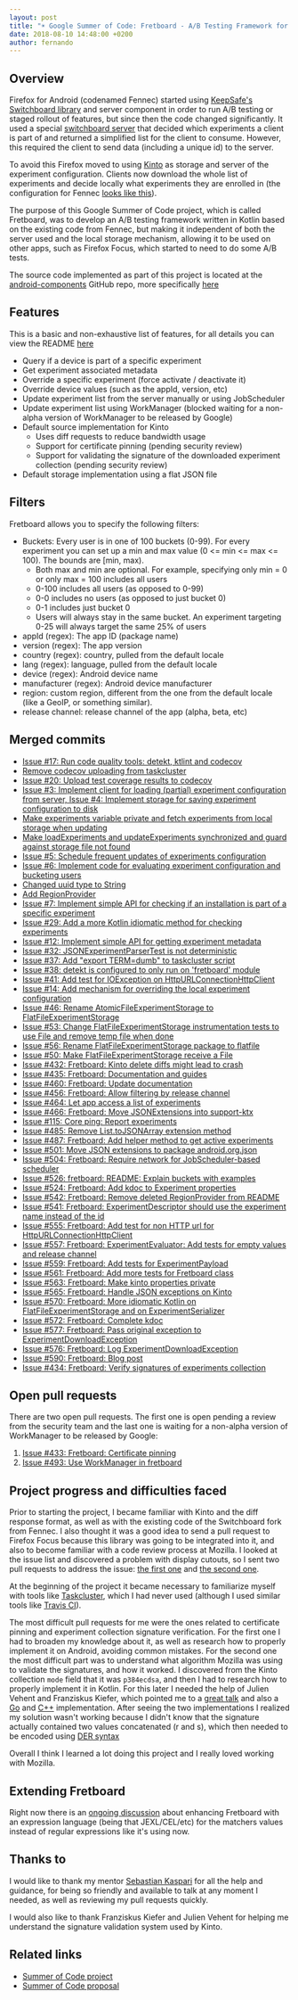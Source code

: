 ```yaml
---
layout: post
title: "☀️ Google Summer of Code: Fretboard - A/B Testing Framework for Android"
date: 2018-08-10 14:48:00 +0200
author: fernando
---
```


## Overview
Firefox for Android (codenamed Fennec) started using [KeepSafe's Switchboard library](https://github.com/KeepSafe/Switchboard) and server component in order to run A/B testing or staged rollout of features, but since then the code changed significantly. It used a special [switchboard server](https://github.com/mozilla-services/switchboard-server) that decided which experiments a client is part of and returned a simplified list for the client to consume. However, this required the client to send data (including a unique id) to the server.

To avoid this Firefox moved to using [Kinto](https://github.com/Kinto/kinto) as storage and server of the experiment configuration. Clients now download the whole list of experiments and decide locally what experiments they are enrolled in (the configuration for Fennec [looks like this](https://firefox.settings.services.mozilla.com/v1/buckets/fennec/collections/experiments/records)).

The purpose of this Google Summer of Code project, which is called Fretboard, was to develop an A/B testing framework written in Kotlin based on the existing code from Fennec, but making it independent of both the server used and the local storage mechanism, allowing it to be used on other apps, such as Firefox Focus, which started to need to do some A/B tests.

The source code implemented as part of this project is located at the [android-components](https://github.com/mozilla-mobile/android-components) GitHub repo, more specifically [here](https://github.com/mozilla-mobile/android-components/tree/main/components/service/fretboard)

## Features
This is a basic and non-exhaustive list of features, for all details you can view the README [here](https://github.com/mozilla-mobile/android-components/blob/main/components/service/fretboard/README.md)

* Query if a device is part of a specific experiment
* Get experiment associated metadata
* Override a specific experiment (force activate / deactivate it)
* Override device values (such as the appId, version, etc)
* Update experiment list from the server manually or using JobScheduler
* Update experiment list using WorkManager (blocked waiting for a non-alpha version of WorkManager to be released by Google)
* Default source implementation for Kinto
    * Uses diff requests to reduce bandwidth usage
    * Support for certificate pinning (pending security review)
    * Support for validating the signature of the downloaded experiment collection (pending security review)
* Default storage implementation using a flat JSON file

## Filters
Fretboard allows you to specify the following filters:
- Buckets: Every user is in one of 100 buckets (0-99). For every experiment you can set up a min and max value (0 <= min <= max <= 100). The bounds are [min, max).
    - Both max and min are optional. For example, specifying only min = 0 or only max = 100 includes all users
    - 0-100 includes all users (as opposed to 0-99)
    - 0-0 includes no users (as opposed to just bucket 0)
    - 0-1 includes just bucket 0
    - Users will always stay in the same bucket. An experiment targeting 0-25 will always target the same 25% of users
- appId (regex): The app ID (package name)
- version (regex): The app version
- country (regex): country, pulled from the default locale
- lang (regex): language, pulled from the default locale
- device (regex): Android device name
- manufacturer (regex): Android device manufacturer
- region: custom region, different from the one from the default locale (like a GeoIP, or something similar).
- release channel: release channel of the app (alpha, beta, etc)

## Merged commits
* [Issue #17: Run code quality tools: detekt, ktlint and codecov](https://github.com/mozilla-mobile/android-components/commit/cb4a3685f7ec3d79cf356fba7a95d04f5373c9f7)
* [Remove codecov uploading from taskcluster](https://github.com/mozilla-mobile/android-components/commit/79f49c7a61ee2560bb6e4233586d2b0fc10a978f)
* [Issue #20: Upload test coverage results to codecov](https://github.com/mozilla-mobile/android-components/commit/71a165d094fb777113f06d1e2ac27f2c082bba29)
* [Issue #3: Implement client for loading (partial) experiment configuration from server, Issue #4: Implement storage for saving experiment configuration to disk](https://github.com/mozilla-mobile/android-components/commit/7996c0c11a40939cac73914b83fc2ec578927596)
* [Make experiments variable private and fetch experiments from local storage when updating](https://github.com/mozilla-mobile/android-components/commit/63c9792d9c98b7b5cb12aa62fec792710fa116d0)
* [Make loadExperiments and updateExperiments synchronized and guard against storage file not found](https://github.com/mozilla-mobile/android-components/commit/cd812f3fb63b853d842c7af87c69587bec5f45d6)
* [Issue #5: Schedule frequent updates of experiments configuration](https://github.com/mozilla-mobile/android-components/commit/fcf13f7b794966f2f111ebaccc2a468465c72fff)
* [Issue #6: Implement code for evaluating experiment configuration and bucketing users](https://github.com/mozilla-mobile/android-components/commit/b4d9e41b749f34ac75cdb01e6c5150368fcdcba3)
* [Changed uuid type to String](https://github.com/mozilla-mobile/android-components/commit/b9057672604a675f7d9edddc5d6707e07cef0b78)
* [Add RegionProvider](https://github.com/mozilla-mobile/android-components/commit/af80d363dd7a522f43990550a7096aa5a68c9b3e)
* [Issue #7: Implement simple API for checking if an installation is part of a specific experiment](https://github.com/mozilla-mobile/android-components/commit/93b2fb9407926a7910b353265667938f2daaea63)
* [Issue #29: Add a more Kotlin idiomatic method for checking experiments](https://github.com/mozilla-mobile/android-components/commit/1c7ca693e29356d54f6bf354fe7506aab18dca80)
* [Issue #12: Implement simple API for getting experiment metadata](https://github.com/mozilla-mobile/android-components/commit/36b17e1e2d8d87992dab5b3e8d72e463032a827a)
* [Issue #32: JSONExperimentParserTest is not deterministic](https://github.com/mozilla-mobile/android-components/commit/57d91cfcce0f028a1a3523bc390966f99ad2caa5)
* [Issue #37: Add "export TERM=dumb" to taskcluster script](https://github.com/mozilla-mobile/android-components/commit/0c4ce5d8632c777d535aaeea4678c5cdac42380c)
* [Issue #38: detekt is configured to only run on 'fretboard' module](https://github.com/mozilla-mobile/android-components/commit/d5ebdda10e04d5429adcb0952d2838e38b7d8f89)
* [Issue #41: Add test for IOException on HttpURLConnectionHttpClient](https://github.com/mozilla-mobile/android-components/commit/267c633217b920d2d76d134884e439c7b5efdcb6)
* [Issue #14: Add mechanism for overriding the local experiment configuration](https://github.com/mozilla-mobile/android-components/commit/1f745bcfa8d879145f4514bf431ef9f5eb3978af)
* [Issue #46: Rename AtomicFileExperimentStorage to FlatFileExperimentStorage](https://github.com/mozilla-mobile/android-components/commit/3adeb6c7bc4071f90601b46adc0e418a6edb4828)
* [Issue #53: Change FlatFileExperimentStorage instrumentation tests to use File and remove temp file when done](https://github.com/mozilla-mobile/android-components/commit/e788b0c394ecbe7cfa788bd0628c75d64a85fd6d)
* [Issue #56: Rename FlatFileExperimentStorage package to flatfile](https://github.com/mozilla-mobile/android-components/commit/a824b5d4c0318ce865e3980e0723af6e8c462939)
* [Issue #50: Make FlatFileExperimentStorage receive a File](https://github.com/mozilla-mobile/android-components/commit/2e5103b1984156ad5cf8b3011813894dd25f516f)
* [Issue #432: Fretboard: Kinto delete diffs might lead to crash](https://github.com/mozilla-mobile/android-components/commit/ee164fc8121c1cb338be1e28c00b99d2077a7799)
* [Issue #435: Fretboard: Documentation and guides](https://github.com/mozilla-mobile/android-components/commit/ae40fbeee03009e836455604453bf32678fc06ca)
* [Issue #460: Fretboard: Update documentation](https://github.com/mozilla-mobile/android-components/commit/050b98f41743ccad319bdb8263b1067944971431)
* [Issue #456: Fretboard: Allow filtering by release channel](https://github.com/mozilla-mobile/android-components/commit/43b3938ee9386a33c34f658017f5ae289d2a3e97)
* [Issue #464: Let app access a list of experiments](https://github.com/mozilla-mobile/android-components/commit/5a999c4a482c7b6f6bb7641da9da6031ba4f4568)
* [Issue #466: Fretboard: Move JSONExtensions into support-ktx](https://github.com/mozilla-mobile/android-components/commit/0acf5a5ca79a743d768b5fe80fd04ba35ba5f5ec)
* [Issue #115: Core ping: Report experiments](https://github.com/mozilla-mobile/android-components/commit/0a22a10b5ee7aa081996992aa1567e9abca17105)
* [Issue #485: Remove List.toJSONArray extension method](https://github.com/mozilla-mobile/android-components/commit/c4005e7676050ca19ba8cbd8c7a4c0e37e15073b)
* [Issue #487: Fretboard: Add helper method to get active experiments](https://github.com/mozilla-mobile/android-components/commit/ed825a67c1f54724aa8577bdb4c5874e91968e36)
* [Issue #501: Move JSON extensions to package android.org.json](https://github.com/mozilla-mobile/android-components/commit/a230066b4b568fd2642b27c82f8417afe9abeb54)
* [Issue #504: Fretboard: Require network for JobScheduler-based scheduler](https://github.com/mozilla-mobile/android-components/commit/17630ffd5d8b64c2233a1f3f41f12f6ab73d1cf4)
* [Issue #526: fretboard: README: Explain buckets with examples](https://github.com/mozilla-mobile/android-components/commit/5db98276dd7aa935ab5bec86fba04a40b9ea302a)
* [Issue #524: Fretboard: Add kdoc to Experiment properties](https://github.com/mozilla-mobile/android-components/commit/b8b94f5d421717c0c488656d0838f3478d9f37ad)
* [Issue #542: Fretboard: Remove deleted RegionProvider from README](https://github.com/mozilla-mobile/android-components/commit/6e856a4ddde730058326f2eb4c2441f3c0e8cda9)
* [Issue #541: Fretboard: ExperimentDescriptor should use the experiment name instead of the id](https://github.com/mozilla-mobile/android-components/commit/a9d6ba5863c12411f6b5b9a3cf9bc7dc5900e806)
* [Issue #555: Fretboard: Add test for non HTTP url for HttpURLConnectionHttpClient](https://github.com/mozilla-mobile/android-components/commit/170b8743635f7e6c1cc5b133518d48a86df96271)
* [Issue #557: Fretboard: ExperimentEvaluator: Add tests for empty values and release channel](https://github.com/mozilla-mobile/android-components/commit/7c7bfe00b3bd9192c3b74c53506fa96ff1534dd7)
* [Issue #559: Fretboard: Add tests for ExperimentPayload](https://github.com/mozilla-mobile/android-components/commit/da483522ce9ecfea8b4c2bb00fcd772cbba3537d)
* [Issue #561: Fretboard: Add more tests for Fretboard class](https://github.com/mozilla-mobile/android-components/commit/6aa253a6bb6cd6f898cf96cba9e3973895a54dca)
* [Issue #563: Fretboard: Make kinto properties private](https://github.com/mozilla-mobile/android-components/commit/80d1bbf100448bccca64f1a84c881fc7e1a50795)
* [Issue #565: Fretboard: Handle JSON exceptions on Kinto](https://github.com/mozilla-mobile/android-components/commit/0ba81f51500a063a71b8db35540fb9aeab15218b)
* [Issue #570: Fretboard: More idiomatic Kotlin on FlatFileExperimentStorage and on ExperimentSerializer](https://github.com/mozilla-mobile/android-components/commit/40d000b7a8815cb6b8786e49b501f8e86bee7ef4)
* [Issue #572: Fretboard: Complete kdoc](https://github.com/mozilla-mobile/android-components/commit/c874c343cab18fe64f45ba8eb9a726f829fe06b9)
* [Issue #577: Fretboard: Pass original exception to ExperimentDownloadException](https://github.com/mozilla-mobile/android-components/pull/579)
* [Issue #576: Fretboard: Log ExperimentDownloadException](https://github.com/mozilla-mobile/android-components/pull/582)
* [Issue #590: Fretboard: Blog post](https://github.com/mozilla-mobile/android-components/commit/75a87f8774e2848769e7d18e0253b7bf49464d68)
* [Issue #434: Fretboard: Verify signatures of experiments collection](https://github.com/mozilla-mobile/android-components/commit/f65aad40e6f8ec84009a3f809f816c1c969c7082)

## Open pull requests
There are two open pull requests. The first one is open pending a review from the security team and the last one is waiting for a non-alpha version of WorkManager to be released by Google:

1. [Issue #433: Fretboard: Certificate pinning](https://github.com/mozilla-mobile/android-components/pull/446)
2. [Issue #493: Use WorkManager in fretboard](https://github.com/mozilla-mobile/android-components/pull/503)

## Project progress and difficulties faced
Prior to starting the project, I became familiar with Kinto and the diff response format, as well as with the existing code of the Switchboard fork from Fennec. I also thought it was a good idea to send a pull request to Firefox Focus because this library was going to be integrated into it, and also to become familiar with a code review process at Mozilla. I looked at the issue list and discovered a problem with display cutouts, so I sent two pull requests to address the issue: [the first one](https://github.com/mozilla-mobile/focus-android/pull/2264) and [the second one](https://github.com/mozilla-mobile/focus-android/pull/2278).

At the beginning of the project it became necessary to familiarize myself with tools like [Taskcluster](https://github.com/taskcluster), which I had never used (although I used similar tools like [Travis CI](https://travis-ci.org/)).

The most difficult pull requests for me were the ones related to certificate pinning and experiment collection signature verification. For the first one I had to broaden my knowledge about it, as well as research how to properly implement it on Android, avoiding common mistakes.
For the second one the most difficult part was to understand what algorithm Mozilla was using to validate the signatures, and how it worked. I discovered from the Kinto collection `mode` field that it was `p384ecdsa`, and then I had to research how to properly implement it in Kotlin. For this later I needed the help of Julien Vehent and Franziskus Kiefer, which pointed me to a [great talk](https://www.youtube.com/watch?v=b2kPo8YdLTw&t=0s&list=WL&index=2) and also a [Go](https://github.com/mozilla-services/autograph/blob/master/tools/autograph-monitor/contentsignature.go#L35) and [C++](https://searchfox.org/mozilla-central/source/security/manager/ssl/ContentSignatureVerifier.cpp) implementation. After seeing the two implementations I realized my solution wasn't working because I didn't know that the signature actually contained two values concatenated (r and s), which then needed to be encoded using [DER syntax](https://crypto.stackexchange.com/questions/1795/how-can-i-convert-a-der-ecdsa-signature-to-asn-1)

Overall I think I learned a lot doing this project and I really loved working with Mozilla.

## Extending Fretboard
Right now there is an [ongoing discussion](https://github.com/mozilla-mobile/android-components/issues/454) about enhancing Fretboard with an expression language (being that JEXL/CEL/etc) for the matchers values instead of regular expressions like it's using now.

## Thanks to
I would like to thank my mentor [Sebastian Kaspari](https://mozillians.org/en-US/u/sebastian.kaspari/) for all the help and guidance, for being so friendly and available to talk at any moment I needed, as well as reviewing my pull requests quickly.

I would also like to thank Franziskus Kiefer and Julien Vehent for helping me understand the signature validation system used by Kinto.

## Related links
* [Summer of Code project](https://summerofcode.withgoogle.com/projects/#6511592707981312)
* [Summer of Code proposal](https://summerofcode.withgoogle.com/serve/6444466999656448/)
